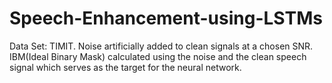 # Speech-Enhancement-using-LSTMs

Data Set: TIMIT.
Noise artificially added to clean signals at a chosen SNR. IBM(Ideal Binary Mask) calculated using the noise and the clean speech signal which serves as the target for the neural network. 
